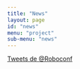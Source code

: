 ```yaml
---
title: "News"
layout: page
id: "news"
menu: "project"
sub-menu: "news"
---
```


<a class="twitter-timeline"  href="https://twitter.com/Roboconf" data-widget-id="441926112260526081">Tweets de @Roboconf</a>
<script>!function(d,s,id){var js,fjs=d.getElementsByTagName(s)[0],p=/^http:/.test(d.location)?'http':'https';if(!d.getElementById(id)){js=d.createElement(s);js.id=id;js.src=p+"://platform.twitter.com/widgets.js";fjs.parentNode.insertBefore(js,fjs);}}(document,"script","twitter-wjs");</script>
